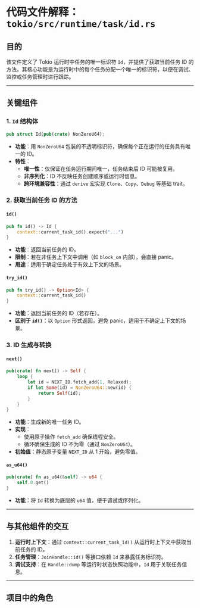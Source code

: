# 代码文件解释：`tokio/src/runtime/task/id.rs`

## **目的**  
该文件定义了 Tokio 运行时中任务的唯一标识符 `Id`，并提供了获取当前任务 ID 的方法。其核心功能是为运行时中的每个任务分配一个唯一的标识符，以便在调试、监控或任务管理时进行跟踪。

---

## **关键组件**

### **1. `Id` 结构体**
```rust
pub struct Id(pub(crate) NonZeroU64);
```
- **功能**：用 `NonZeroU64` 包装的不透明标识符，确保每个正在运行的任务具有唯一的 ID。
- **特性**：
  - **唯一性**：仅保证在任务运行期间唯一，任务结束后 ID 可能被复用。
  - **非序列化**：ID 不反映任务创建顺序或运行时信息。
  - **跨环境兼容性**：通过 `derive` 宏实现 `Clone`、`Copy`、`Debug` 等基础 trait。

### **2. 获取当前任务 ID 的方法**
#### **`id()`**
```rust
pub fn id() -> Id {
    context::current_task_id().expect("...")
}
```
- **功能**：返回当前任务的 ID。
- **限制**：若在非任务上下文中调用（如 `block_on` 内部），会直接 panic。
- **用途**：适用于确定任务处于有效上下文的场景。

#### **`try_id()`**
```rust
pub fn try_id() -> Option<Id> {
    context::current_task_id()
}
```
- **功能**：返回当前任务的 ID（若存在）。
- **区别于 `id()`**：以 `Option` 形式返回，避免 panic，适用于不确定上下文的场景。

### **3. ID 生成与转换**
#### **`next()`**
```rust
pub(crate) fn next() -> Self {
    loop {
        let id = NEXT_ID.fetch_add(1, Relaxed);
        if let Some(id) = NonZeroU64::new(id) {
            return Self(id);
        }
    }
}
```
- **功能**：生成新的唯一任务 ID。
- **实现**：
  - 使用原子操作 `fetch_add` 确保线程安全。
  - 循环确保生成的 ID 不为零（通过 `NonZeroU64`）。
- **初始值**：静态原子变量 `NEXT_ID` 从 1 开始，避免零值。

#### **`as_u64()`**
```rust
pub(crate) fn as_u64(&self) -> u64 {
    self.0.get()
}
```
- **功能**：将 `Id` 转换为底层的 `u64` 值，便于调试或序列化。

---

## **与其他组件的交互**
1. **运行时上下文**：通过 `context::current_task_id()` 从运行时上下文中获取当前任务的 ID。
2. **任务管理**：`JoinHandle::id()` 等接口依赖 `Id` 来暴露任务标识符。
3. **调试支持**：在 `Handle::dump` 等运行时状态快照功能中，`Id` 用于关联任务信息。

---

## **项目中的角色**